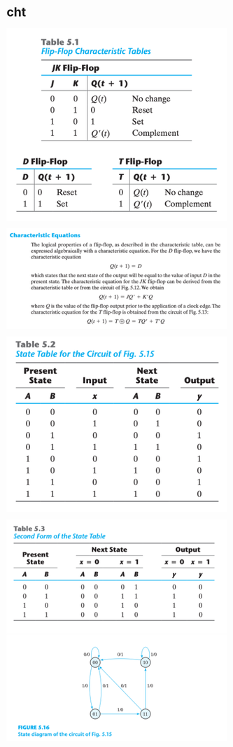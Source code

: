 
# cht

![](assets/Pasted%20image%2020250610084233.png)

![](assets/Pasted%20image%2020250610084250.png)

![](assets/Pasted%20image%2020250610084330.png)

![](assets/Pasted%20image%2020250610084406.png)![](assets/Pasted%20image%2020250610084428.png)

